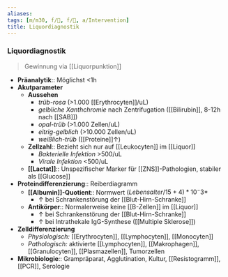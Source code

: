 ```yaml
---
aliases: 
tags: [m/m30, f/🧠, f/🥼, a/Intervention]
title: Liquordiagnostik
---
```

### Liquordiagnostik
> Gewinnung via [[Liquorpunktion]]
- **Präanalytik**:: Möglichst <1h
- **Akutparameter**
	- **Aussehen**
		- *trüb-rosa* (>1.000 [[Erythrocyten]]/uL)
		- *gelbliche Xanthchromie* nach Zentrifugation ([[Bilirubin]], 8-12h nach [[SAB]])
		- *opal-trüb* (>1.000 Zellen/uL)
		- *eitrig-gelblich* (>10.000 Zellen/uL)
		- *weißlich-trüb* ([[Proteine]]↑)
	- **Zellzahl**:: Bezieht sich nur auf [[Leukocyten]] im [[Liquor]]
		- *Bakterielle Infektion* >500/uL
		- *Virale Infektion* <500/uL
	- **[[Lactat]]**:: Unspezifischer Marker für [[ZNS]]-Pathologien, stabiler als [[Glucose]]
- **Proteindifferenzierung**:: Reiberdiagramm
	- **[[Albumin]]-Quotient**:: Normwert $(Lebensalter/15 + 4) * 10^-3*$
		- ↑ bei Schrankenstörung der [[Blut-Hirn-Schranke]]
	- **Antikörper**:: Normalerweise keine [[B-Zellen]] im [[Liquor]]
		- ↑ bei Schrankenstörung der [[Blut-Hirn-Schranke]]
		- ↑ bei Intrathekale IgG-Synthese ([[Multiple Sklerose]])
- **Zelldifferenzierung**
	- *Physiologisch:* [[Erythrocyten]], [[Lymphocyten]], [[Monocyten]]
	- *Pathologisch:* aktivierte [[Lymphocyten]], [[Makrophagen]], [[Granulocyten]], [[Plasmazellen]], Tumorzellen
- **Mikrobiologie**:: Grampräparat, Agglutination, Kultur, [[Resistogramm]], [[PCR]], Serologie

